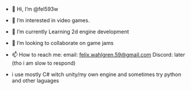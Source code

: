 - 👋 Hi, I’m @fel593w

- 👀 I’m interested in video games.
- 🌱 I’m currently Learning 2d engine development
- 💞️ I’m looking to collaborate on game jams
- 📫 How to reach me:
email: felix.wahlgren.59@gmail.com
Discord: later
  (tho i am slow to respond)
- i use mostly C# witch unity/my own engine and sometimes try python and other laguages



<!---
fel593w/fel593w is a ✨ special ✨ repository because its `README.md` (this file) appears on your GitHub profile.
You can click the Preview link to take a look at your changes.
--->
